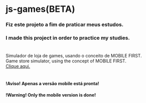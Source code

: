 # js-games(BETA) 
### Fiz este projeto a fim de praticar meus estudos.
### I made this project in order to practice my studies.
#
Simulador de loja de games, usando o conceito de MOBILE FIRST.<br>
Game store simulator, using the concept of MOBILE FIRST.<br>
<a href="https://dhyigo.github.io/js-games/">Clique aqui.</a>
#
#### !Aviso! Apenas a versão mobile está pronta!
#### !Warning! Only the mobile version is done!
